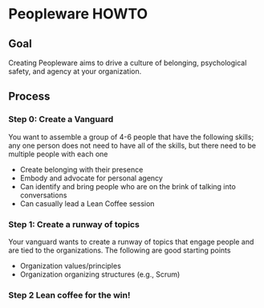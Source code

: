 # Peopleware HOWTO

## Goal

Creating Peopleware aims to drive a culture of belonging, psychological safety, and agency at your organization.

## Process 

### Step 0: Create a Vanguard

You want to assemble a group of 4-6 people that have the following skills; any one person does not need to have all of the skills, but there need to be multiple people with each one
- Create belonging with their presence
- Embody and advocate for personal agency
- Can identify and bring people who are on the brink of talking into conversations
- Can casually lead a Lean Coffee session

### Step 1: Create a runway of topics

Your vanguard wants to create a runway of topics that engage people and are tied to the organizations. 
The following are good starting points
- Organization values/principles
- Organization organizing structures (e.g., Scrum)

### Step 2 Lean coffee for the win!
